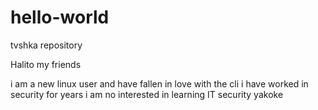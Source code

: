 # hello-world
tvshka repository 

Halito my friends

i am a new linux user and have fallen in love with the cli
i have worked in security for years
i am no interested in learning IT security
yakoke
